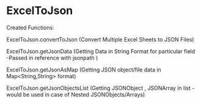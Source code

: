 # ExcelToJson

Created Functions:

 

ExcelToJson.convertToJson (Convert Multiple Excel Sheets to JSON Files)
 
ExcelToJson.getJsonData (Getting Data in String Format for particular field -Passed in reference with jsonpath )
 
ExcelToJson.getJsonAsMap (Getting JSON object/file data in Map<String,String> format)
 
ExcelToJson.getJsonObjectsList (Getting JSONObject , JSONArray in list - would be used in case of Nested JSONObjects/Arrays)
